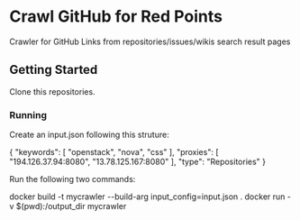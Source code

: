 # Crawl GitHub for Red Points

Crawler for GitHub Links from repositories/issues/wikis search result pages

## Getting Started

Clone this repositories.


### Running

Create an input.json following this struture:

{
  "keywords": [
    "openstack",
    "nova",
    "css"
  ],
  "proxies": [
    "194.126.37.94:8080",
    "13.78.125.167:8080"
  ],
  "type": "Repositories"
}

Run the following two commands:

docker build -t mycrawler --build-arg input_config=input.json .
docker run -v $(pwd):/output_dir mycrawler


